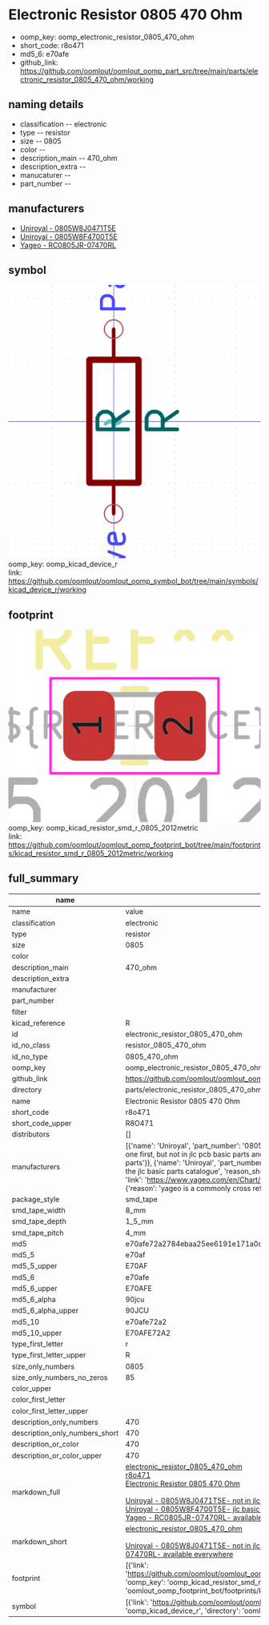 # Electronic Resistor 0805 470 Ohm

  
* oomp_key: oomp_electronic_resistor_0805_470_ohm 
* short_code: r8o471
* md5_6: e70afe  
* github_link: https://github.com/oomlout/oomlout_oomp_part_src/tree/main/parts/electronic_resistor_0805_470_ohm/working  
## naming details
* classification -- electronic
* type -- resistor
* size -- 0805
* color -- 
* description_main -- 470_ohm
* description_extra -- 
* manucaturer -- 
* part_number -- 


## manufacturers
* [Uniroyal - 0805W8J0471T5E]()  
* [Uniroyal - 0805W8F4700T5E]()  
* [Yageo - RC0805JR-07470RL](https://www.yageo.com/en/Chart/Download/pdf/RC0805JR-07470RL)  

## symbol

![](symbol/0/working/working_600.png)  
oomp_key: oomp_kicad_device_r  
link: https://github.com/oomlout/oomlout_oomp_symbol_bot/tree/main/symbols/kicad_device_r/working  

## footprint

![](footprint/0/working/working_600.png)  
oomp_key: oomp_kicad_resistor_smd_r_0805_2012metric  
link: https://github.com/oomlout/oomlout_oomp_footprint_bot/tree/main/footprints/kicad_resistor_smd_r_0805_2012metric/working  

## full_summary
| name | value | 
| --- | --- | 
| name | value | 
| classification | electronic | 
| type | resistor | 
| size | 0805 | 
| color |  | 
| description_main | 470_ohm | 
| description_extra |  | 
| manufacturer |  | 
| part_number |  | 
| filter |  | 
| kicad_reference | R | 
| id | electronic_resistor_0805_470_ohm | 
| id_no_class | resistor_0805_470_ohm | 
| id_no_type | 0805_470_ohm | 
| oomp_key | oomp_electronic_resistor_0805_470_ohm | 
| github_link | https://github.com/oomlout/oomlout_oomp_part_src/tree/main/parts/electronic_resistor_0805_470_ohm/working | 
| directory | parts/electronic_resistor_0805_470_ohm | 
| name | Electronic Resistor 0805 470 Ohm | 
| short_code | r8o471 | 
| short_code_upper | R8O471 | 
| distributors | [] | 
| manufacturers | [{'name': 'Uniroyal', 'part_number': '0805W8J0471T5E', 'link': '', 'id': 'manufacturer_uniroyal', 'note': {'reason': 'did this one first, but not in jlc pcb basic parts and 1 percent are and they are the same price', 'reason_short': 'not in jlc basic parts'}}, {'name': 'Uniroyal', 'part_number': '0805W8F4700T5E', 'link': '', 'id': 'manufacturer_uniroyal', 'note': {'reason': 'in the jlc basic parts catalogue', 'reason_short': 'jlc basic part'}}, {'name': 'Yageo', 'part_number': 'RC0805JR-07470RL', 'link': 'https://www.yageo.com/en/Chart/Download/pdf/RC0805JR-07470RL', 'id': 'manufacturer_yageo', 'note': {'reason': 'yageo is a commonly cross referenced part number', 'reason_short': 'available everywhere'}}] | 
| package_style | smd_tape | 
| smd_tape_width | 8_mm | 
| smd_tape_depth | 1_5_mm | 
| smd_tape_pitch | 4_mm | 
| md5 | e70afe72a2784ebaa25ee6191e171a0c | 
| md5_5 | e70af | 
| md5_5_upper | E70AF | 
| md5_6 | e70afe | 
| md5_6_upper | E70AFE | 
| md5_6_alpha | 90jcu | 
| md5_6_alpha_upper | 90JCU | 
| md5_10 | e70afe72a2 | 
| md5_10_upper | E70AFE72A2 | 
| type_first_letter | r | 
| type_first_letter_upper | R | 
| size_only_numbers | 0805 | 
| size_only_numbers_no_zeros | 85 | 
| color_upper |  | 
| color_first_letter |  | 
| color_first_letter_upper |  | 
| description_only_numbers | 470 | 
| description_only_numbers_short | 470 | 
| description_or_color | 470 | 
| description_or_color_upper | 470 | 
| markdown_full | [electronic_resistor_0805_470_ohm](https://github.com/oomlout/oomlout_oomp_part_src/tree/main/parts/electronic_resistor_0805_470_ohm/working)<br>[r8o471](https://github.com/oomlout/oomlout_oomp_part_src/tree/main/parts/electronic_resistor_0805_470_ohm/working)<br>[Electronic Resistor 0805 470 Ohm](https://github.com/oomlout/oomlout_oomp_part_src/tree/main/parts/electronic_resistor_0805_470_ohm/working)<br><br>[Uniroyal - 0805W8J0471T5E- not in jlc basic parts]() [(L)  ](https://www.lcsc.com/search?q=0805W8J0471T5E)[(D)  ](https://www.digikey.com/en/products?keywords=0805W8J0471T5E)[(M)  ](https://www.mouser.com/Search/Refine?Keyword=0805W8J0471T5E)[(N)  ](https://www.newark.com/search?st=0805W8J0471T5E)[(SZ)  ](https://so.szlcsc.com/global.html?k=0805W8J0471T5E)<br>[Uniroyal - 0805W8F4700T5E- jlc basic part]() [(L)  ](https://www.lcsc.com/search?q=0805W8F4700T5E)[(D)  ](https://www.digikey.com/en/products?keywords=0805W8F4700T5E)[(M)  ](https://www.mouser.com/Search/Refine?Keyword=0805W8F4700T5E)[(N)  ](https://www.newark.com/search?st=0805W8F4700T5E)[(SZ)  ](https://so.szlcsc.com/global.html?k=0805W8F4700T5E)<br>[Yageo - RC0805JR-07470RL- available everywhere](https://www.yageo.com/en/Chart/Download/pdf/RC0805JR-07470RL) [(L)  ](https://www.lcsc.com/search?q=RC0805JR-07470RL)[(D)  ](https://www.digikey.com/en/products?keywords=RC0805JR-07470RL)[(M)  ](https://www.mouser.com/Search/Refine?Keyword=RC0805JR-07470RL)[(N)  ](https://www.newark.com/search?st=RC0805JR-07470RL)[(SZ)  ](https://so.szlcsc.com/global.html?k=RC0805JR-07470RL)<br> | 
| markdown_short | [electronic_resistor_0805_470_ohm](https://github.com/oomlout/oomlout_oomp_part_src/tree/main/parts/electronic_resistor_0805_470_ohm/working)<br><br>[Uniroyal - 0805W8J0471T5E- not in jlc basic parts]()[Uniroyal - 0805W8F4700T5E- jlc basic part]()[Yageo - RC0805JR-07470RL- available everywhere](https://www.yageo.com/en/Chart/Download/pdf/RC0805JR-07470RL) | 
| footprint | [{'link': 'https://github.com/oomlout/oomlout_oomp_footprint_bot/tree/main/foootprntss/kicad_resistor_smd_r_0805_2012metric', 'oomp_key': 'oomp_kicad_resistor_smd_r_0805_2012metric', 'directory': 'oomlout_oomp_footprint_bot/footprints/kicad_resistor_smd_r_0805_2012metric//working/working.kicad_mod'}] | 
| symbol | [{'link': 'https://github.com/oomlout/oomlout_oomp_symbol_bot/tree/main/symbols/kicad_device_r', 'oomp_key': 'oomp_kicad_device_r', 'directory': 'oomlout_oomp_symbol_bot/symbols/kicad_device_r//working/working.kicad_sym'}] | 
